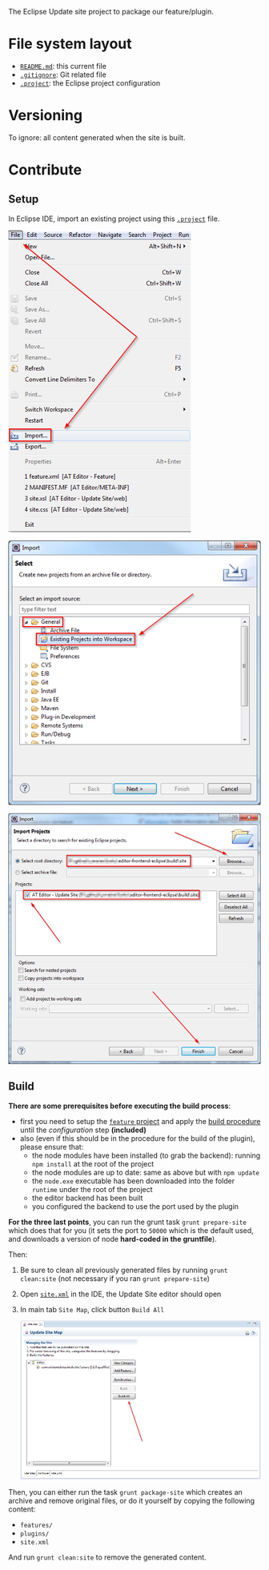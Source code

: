 The Eclipse Update site project to package our feature/plugin.

# File system layout

* [`README.md`](./README.md): this current file
* [`.gitignore`](./gitignore): Git related file
* [`.project`](./.project): the Eclipse project configuration

# Versioning

To ignore: all content generated when the site is built.





# Contribute

## Setup

In Eclipse IDE, import an existing project using this [`.project`](./.project) file.

![](./__doc/import-step1.png)

![](./__doc/import-step2.png)

![](./__doc/import-step3.png)

## Build

__There are some prerequisites before executing the build process__:

* first you need to setup the [`feature` project](../feature) and apply the [build procedure](../feature#build) until the _configuration_ step __(included)__
* also (even if this should be in the procedure for the build of the plugin), please ensure that:
	* the node modules have been installed (to grab the backend): running `npm install` at the root of the project
	* the node modules are up to date: same as above but with `npm update`
	* the `node.exe` executable has been downloaded into the folder `runtime` under the root of the project
	* the editor backend has been built
	* you configured the backend to use the port used by the plugin

__For the three last points__, you can run the grunt task `grunt prepare-site` which does that for you (it sets the port to `50000` which is the default used, and downloads a version of node __hard-coded in the gruntfile__).

Then:

1. Be sure to clean all previously generated files by running `grunt clean:site` (not necessary if you ran `grunt prepare-site`)
1. Open [`site.xml`](./site.xml) in the IDE, the Update Site editor should open
1. In main tab `Site Map`, click button `Build All`

    ![](./__doc/build.png)


Then, you can either run the task `grunt package-site` which creates an archive and remove original files, or do it yourself by copying the following content:

* `features/`
* `plugins/`
* `site.xml`

And run `grunt clean:site` to remove the generated content.
